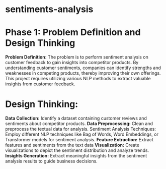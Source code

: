 # sentiments-analysis
# Phase 1: Problem Definition and Design Thinking

**Problem Definition:** The problem is to perform sentiment analysis on customer feedback to gain insights into competitor products. By understanding customer sentiments, companies can identify strengths and weaknesses in competing products, thereby improving their own offerings. This project requires utilizing various NLP methods to extract valuable insights from customer feedback.

# Design Thinking:

**Data Collection:** Identify a dataset containing customer reviews and sentiments about competitor products.
**Data Preprocessing:** Clean and preprocess the textual data for analysis.
Sentiment Analysis Techniques: Employ different NLP techniques like Bag of Words, Word Embeddings, or Transformer models for sentiment analysis.
**Feature Extraction:** Extract features and sentiments from the text data
**Visualization:** Create visualizations to depict the sentiment distribution and analyze trends.
**Insights Generation:** Extract meaningful insights from the sentiment analysis results to guide business decisions.
